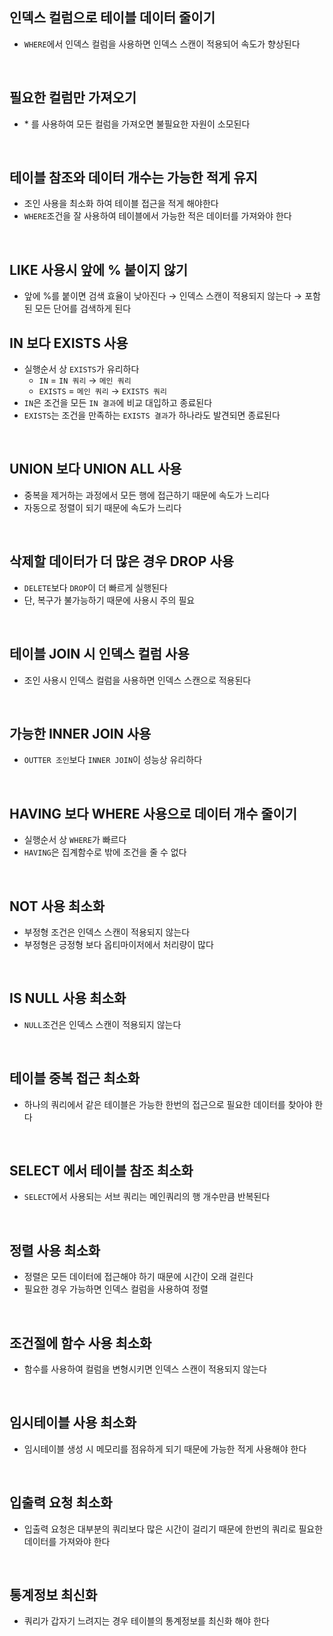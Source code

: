 <!-- --- --><!-- title: 쿼리 성능 --><!-- updated: 2023-01-20 07:35:09Z --><!-- created: 2023-01-20 07:35:03Z --><!-- latitude: 37.44491680 --><!-- longitude: 127.13886840 --><!-- altitude: 0.0000 --><!-- --- -->## 인덱스 컬럼으로 테이블 데이터 줄이기- `WHERE`에서 인덱스 컬럼을 사용하면 인덱스 스캔이 적용되어 속도가 향상된다<br>## 필요한 컬럼만 가져오기- \* 를 사용하여 모든 컬럼을 가져오면 불필요한 자원이 소모된다<br>## 테이블 참조와 데이터 개수는 가능한 적게 유지- 조인 사용을 최소화 하여 테이블 접근을 적게 해야한다- `WHERE`조건을 잘 사용하여 테이블에서 가능한 적은 데이터를 가져와야 한다<br>## LIKE 사용시 앞에 % 붙이지 않기- 앞에 \%를 붙이면 검색 효율이 낮아진다  → 인덱스 스캔이 적용되지 않는다  → 포함된 모든 단어를 검색하게 된다## IN 보다 EXISTS 사용- 실행순서 상 `EXISTS`가 유리하다	- `IN` = `IN 쿼리` → `메인 쿼리`	- `EXISTS` = `메인 쿼리` → `EXISTS 쿼리`- `IN`은 조건을 모든 `IN 결과`에 비교 대입하고 종료된다- `EXISTS`는 조건을 만족하는 `EXISTS 결과`가 하나라도 발견되면 종료된다<br>## UNION 보다 UNION ALL 사용- 중복을 제거하는 과정에서 모든 행에 접근하기 때문에 속도가 느리다- 자동으로 정렬이 되기 때문에 속도가 느리다<br>## 삭제할 데이터가 더 많은 경우 DROP 사용- `DELETE`보다 `DROP`이 더 빠르게 실행된다- 단, 복구가 불가능하기 때문에 사용시 주의 필요<br>## 테이블 JOIN 시 인덱스 컬럼 사용- 조인 사용시 인덱스 컬럼을 사용하면 인덱스 스캔으로 적용된다<br>## 가능한 INNER JOIN 사용- `OUTTER 조인`보다 `INNER JOIN`이 성능상 유리하다<br>## HAVING 보다 WHERE 사용으로 데이터 개수 줄이기- 실행순서 상 `WHERE`가 빠르다- `HAVING`은 집계함수로 밖에 조건을 줄 수 없다<br>## NOT 사용 최소화- 부정형 조건은 인덱스 스캔이 적용되지 않는다- 부정형은 긍정형 보다 옵티마이저에서 처리량이 많다<br>## IS NULL 사용 최소화- `NULL`조건은 인덱스 스캔이 적용되지 않는다<br>## 테이블 중복 접근 최소화- 하나의 쿼리에서 같은 테이블은 가능한 한번의 접근으로 필요한 데이터를 찾아야 한다<br>## SELECT 에서 테이블 참조 최소화- `SELECT`에서 사용되는 서브 쿼리는 메인쿼리의 행 개수만큼 반복된다<br>## 정렬 사용 최소화- 정렬은 모든 데이터에 접근해야 하기 때문에 시간이 오래 걸린다- 필요한 경우 가능하면 인덱스 컬럼을 사용하여 정렬<br>## 조건절에 함수 사용 최소화- 함수를 사용하여 컬럼을 변형시키면 인덱스 스캔이 적용되지 않는다<br>## 임시테이블 사용 최소화- 임시테이블 생성 시 메모리를 점유하게 되기 때문에 가능한 적게 사용해야 한다<br>## 입출력 요청 최소화- 입출력 요청은 대부분의 쿼리보다 많은 시간이 걸리기 때문에 한번의 쿼리로 필요한 데이터를 가져와야 한다<br>## 통계정보 최신화- 쿼리가 갑자기 느려지는 경우 테이블의 통계정보를 최신화 해야 한다